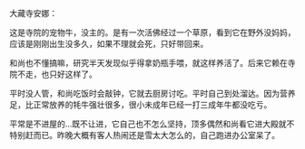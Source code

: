 大藏寺安娜：

这是寺院的宠物牛，没主的。是有一次活佛经过一个草原，看到它在野外没妈妈，应该是刚刚出生没多久，如果不理就会死，只好带回来。

和尚也不懂搞嘛，研究半天发现似乎得拿奶瓶手喂，就这样养活了。后来它赖在寺院不走，也只好这样了。

平时没人管，和尚吃饭时会敲钟，它就去厨房讨吃。平时自己到处溜达。因为营养足，比正常放养的牦牛强壮很多，很小未成年已经一打三成年牛都没吃亏。

平常是不进屋的…既不让进，它自己也不怎么坚持，顶多偶然和尚看它进大殿就不特别赶而已。昨晚大概有客人热闹还是雪太大怎么的，自己跑进办公室呆了。
